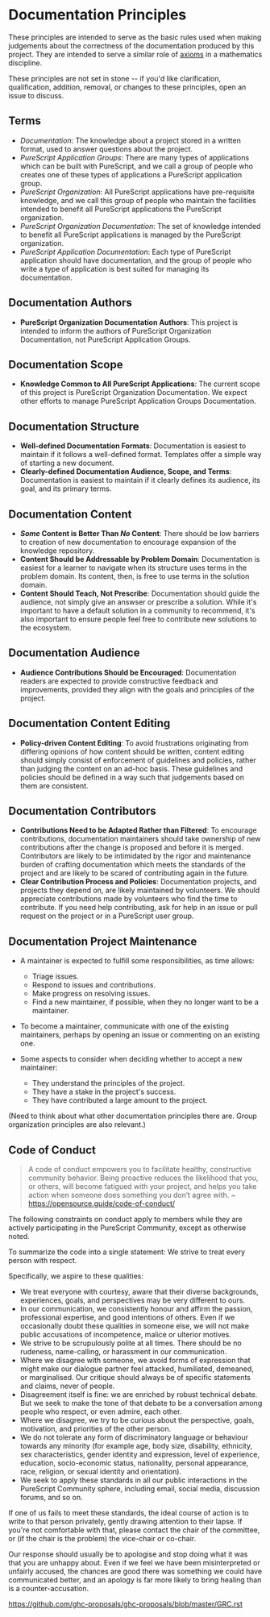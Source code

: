 # Documentation Principles

These principles are intended to serve as the basic rules used when making judgements about the correctness of the documentation produced by this project. They are intended to serve a similar role of [axioms](https://en.wikipedia.org/wiki/Axiom) in a mathematics discipline.

These principles are not set in stone -- if you'd like clarification, qualification, addition, removal, or changes to these principles, open an issue to discuss.

## Terms

- *Documentation*: The knowledge about a project stored in a written format, used to answer questions about the project.
- *PureScript Application Groups*: There are many types of applications which can be built with PureScript, and we call a group of people who creates one of these types of applications a PureScript application group.
- *PureScript Organization*: All PureScript applications have pre-requisite knowledge, and we call this group of people who maintain the facilities intended to benefit all PureScript applications the PureScript organization.
- *PureScript Organization Documentation*: The set of knowledge intended to benefit all PureScript applications is managed by the PureScript organization.
- *PureScript Application Documentation*: Each type of PureScript application should have documentation, and the group of people who write a type of application is best suited for managing its documentation.

## Documentation Authors

- **PureScript Organization Documentation Authors**: This project is intended to inform the authors of PureScript Organization Documentation, not PureScript Application Groups.

## Documentation Scope

- **Knowledge Common to All PureScript Applications**: The current scope of this project is PureScript Organization Documentation. We expect other efforts to manage PureScript Application Groups Documentation.

## Documentation Structure

- **Well-defined Documentation Formats**: Documentation is easiest to maintain if it follows a well-defined format. Templates offer a simple way of starting a new document.
- **Clearly-defined Documentation Audience, Scope, and Terms**: Documentation is easiest to maintain if it clearly defines its audience, its goal, and its primary terms.

## Documentation Content

- **_Some_ Content is Better Than _No_ Content**: There should be low barriers to creation of new documentation to encourage expansion of the knowledge repository.
- **Content Should be Addressable by Problem Domain**: Documentation is easiest for a learner to navigate when its structure uses terms in the problem domain. Its content, then, is free to use terms in the solution domain.
- **Content Should Teach, Not Prescribe**: Documentation should guide the audience, not simply give an answser or prescribe a solution. While it's important to have a default solution in a community to recommend, it's also important to ensure people feel free to contribute new solutions to the ecosystem.

## Documentation Audience

- **Audience Contributions Should be Encouraged**: Documentation readers are expected to provide constructive feedback and improvements, provided they align with the goals and principles of the project.

## Documentation Content Editing

- **Policy-driven Content Editing**: To avoid frustrations originating from differing opinions of how content should be written, content editing should simply consist of enforcement of guidelines and policies, rather than judging the content on an ad-hoc basis. These guidelines and policies should be defined in a way such that judgements based on them are consistent.

## Documentation Contributors

- **Contributions Need to be Adapted Rather than Filtered**: To encourage contributions, documentation maintainers should take ownership of new contributions after the change is proposed and before it is merged. Contributors are likely to be intimidated by the rigor and maintenance burden of crafting documentation which meets the standards of the project and are likely to be scared of contributing again in the future.
- **Clear Contribution Process and Policies**: Documentation projects, and projects they depend on, are likely maintained by volunteers. We should appreciate contributions made by volunteers who find the time to contribute. If you need help contributing, ask for help in an issue or pull request on the project or in a PureScript user group.

## Documentation Project Maintenance

- A maintainer is expected to fulfill some responsibilities, as time allows:
    - Triage issues.
    - Respond to issues and contributions.
    - Make progress on resolving issues.
    - Find a new maintainer, if possible, when they no longer want to be a maintainer.

- To become a maintainer, communicate with one of the existing maintainers, perhaps by opening an issue or commenting on an existing one.
- Some aspects to consider when deciding whether to accept a new maintainer:
    - They understand the principles of the project.
    - They have a stake in the project's success.
    - They have contributed a large amount to the project.


(Need to think about what other documentation principles there are. Group organization principles are also relevant.)

## Code of Conduct

> A code of conduct empowers you to facilitate healthy, constructive community behavior. Being proactive reduces the likelihood that you, or others, will become fatigued with your project, and helps you take action when someone does something you don’t agree with.
> ~ https://opensource.guide/code-of-conduct/

The following constraints on conduct apply to members while they are actively participating in the PureScript Community, except as otherwise noted.

To summarize the code into a single statement: We strive to treat every person with respect.

Specifically, we aspire to these qualities:

- We treat everyone with courtesy, aware that their diverse backgrounds, experiences, goals, and perspectives may be very different to ours.
- In our communication, we consistently honour and affirm the passion, professional expertise, and good intentions of others. Even if we occasionally doubt these qualities in someone else, we will not make public accusations of incompetence, malice or ulterior motives.
- We strive to be scrupulously polite at all times. There should be no rudeness, name-calling, or harassment in our communication.
- Where we disagree with someone, we avoid forms of expression that might make our dialogue partner feel attacked, humiliated, demeaned, or marginalised. Our critique should always be of specific statements and claims, never of people.
- Disagreement itself is fine: we are enriched by robust technical debate. But we seek to make the tone of that debate to be a conversation among people who respect, or even admire, each other.
- Where we disagree, we try to be curious about the perspective, goals, motivation, and priorities of the other person.
- We do not tolerate any form of discriminatory language or behaviour towards any minority (for example age, body size, disability, ethnicity, sex characteristics, gender identity and expression, level of experience, education, socio-economic status, nationality, personal appearance, race, religion, or sexual identity and orientation).
- We seek to apply these standards in all our public interactions in the PureScript Community sphere, including email, social media, discussion forums, and so on.

If one of us fails to meet these standards, the ideal course of action is to write to that person privately, gently drawing attention to their lapse. If you're not comfortable with that, please contact the chair of the committee, or (if the chair is the problem) the vice-chair or co-chair.

Our response should usually be to apologise and stop doing what it was that you are unhappy about. Even if we feel we have been misinterpreted or unfairly accused, the chances are good there was something we could have communicated better, and an apology is far more likely to bring healing than is a counter-accusation.

https://github.com/ghc-proposals/ghc-proposals/blob/master/GRC.rst


